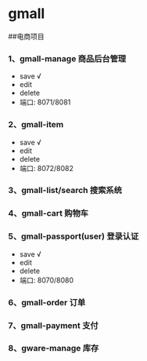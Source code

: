 # gmall
##电商项目

### 1、gmall-manage 商品后台管理
+ save √ 
+ edit 
+ delete
+ 端口: 8071/8081

### 2、gmall-item 
+ save √ 
+ edit 
+ delete
+ 端口: 8072/8082

### 3、gmall-list/search 搜索系统

### 4、gmall-cart 购物车

### 5、gmall-passport(user) 登录认证
+ save √ 
+ edit 
+ delete
+ 端口: 8070/8080

### 6、gmall-order 订单

### 7、gmall-payment 支付

### 8、gware-manage 库存



